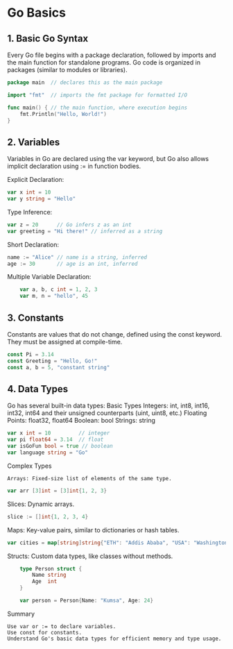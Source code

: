 # Go Basics

## 1. Basic Go Syntax

Every Go file begins with a package declaration, followed by imports and the main function for standalone programs. Go code is organized in packages (similar to modules or libraries).

```go
package main  // declares this as the main package

import "fmt"  // imports the fmt package for formatted I/O

func main() { // the main function, where execution begins
    fmt.Println("Hello, World!")
}
```

## 2. Variables

Variables in Go are declared using the var keyword, but Go also allows implicit declaration using := in function bodies.

Explicit Declaration:

```go
var x int = 10
var y string = "Hello"
```
Type Inference:

```go
var z = 20      // Go infers z as an int
var greeting = "Hi there!" // inferred as a string
```
Short Declaration:

```go
name := "Alice" // name is a string, inferred
age := 30       // age is an int, inferred
```

Multiple Variable Declaration:
```go
    var a, b, c int = 1, 2, 3
    var m, n = "hello", 45
```
## 3. Constants

Constants are values that do not change, defined using the const keyword. They must be assigned at compile-time.
```go
const Pi = 3.14
const Greeting = "Hello, Go!"
const a, b = 5, "constant string"
```

## 4. Data Types

Go has several built-in data types:
Basic Types
    Integers: int, int8, int16, int32, int64 and their unsigned counterparts (uint, uint8, etc.)
    Floating Points: float32, float64
    Boolean: bool
    Strings: string
```go
var x int = 10         // integer
var pi float64 = 3.14  // float
var isGoFun bool = true // boolean
var language string = "Go"
```
Complex Types

    Arrays: Fixed-size list of elements of the same type.
```go
var arr [3]int = [3]int{1, 2, 3}
```
Slices: Dynamic arrays.
```go
slice := []int{1, 2, 3, 4}
```
Maps: Key-value pairs, similar to dictionaries or hash tables.
```go
var cities = map[string]string{"ETH": "Addis Ababa", "USA": "Washington"}
```
Structs: Custom data types, like classes without methods.
```go
    type Person struct {
        Name string
        Age  int
    }

    var person = Person{Name: "Kumsa", Age: 24}
```

Summary

    Use var or := to declare variables.
    Use const for constants.
    Understand Go's basic data types for efficient memory and type usage.
